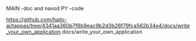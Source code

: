 MAIN  -doc and navod
PY -code

https://github.com/hailo-ai/tappas/tree/4341aa360b7f8b9eac9b2d3b26f79fca562b34e4/docs/write_your_own_application
docs/write_your_own_application

